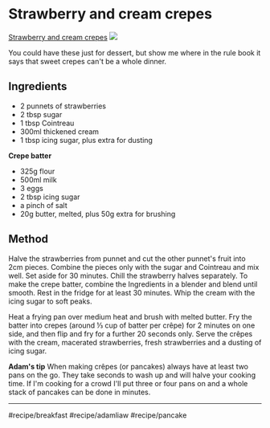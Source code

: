 # Strawberry and cream crepes
[Strawberry and cream crepes](https://www.goodfood.com.au/recipes/strawberry-and-cream-crepes-20180612-h11ai0)
![](assets/1528784774153.jpg)

You could have these just for dessert, but show me where in the rule book it says that sweet crepes can't be a whole dinner.

## Ingredients

* 2 punnets of strawberries
* 2 tbsp sugar
* 1 tbsp Cointreau
* 300ml thickened cream
* 1 tbsp icing sugar, plus extra for dusting

**Crepe batter**

* 325g flour
* 500ml milk
* 3 eggs
* 2 tbsp icing sugar
* a pinch of salt
* 20g butter, melted, plus 50g extra for brushing

## Method
Halve the strawberries from punnet and cut the other punnet's fruit into 2cm pieces. Combine the pieces only with the sugar and Cointreau and mix well. Set aside for 30 minutes. Chill the strawberry halves separately. To make the crepe batter, combine the Ingredients in a blender and blend until smooth. Rest in the fridge for at least 30 minutes. Whip the cream with the icing sugar to soft peaks.

Heat a frying pan over medium heat and brush with melted butter. Fry the batter into crepes (around ⅓ cup of batter per crêpe) for 2 minutes on one side, and then flip and fry for a further 20 seconds only. Serve the crêpes with the cream, macerated strawberries, fresh strawberries and a dusting of icing sugar.

**Adam's tip** When making crêpes (or pancakes) always have at least two pans on the go. They take seconds to wash up and will halve your cooking time. If I'm cooking for a crowd I'll put three or four pans on and a whole stack of pancakes can be done in minutes.
- - - -
#recipe/breakfast #recipe/adamliaw #recipe/pancake